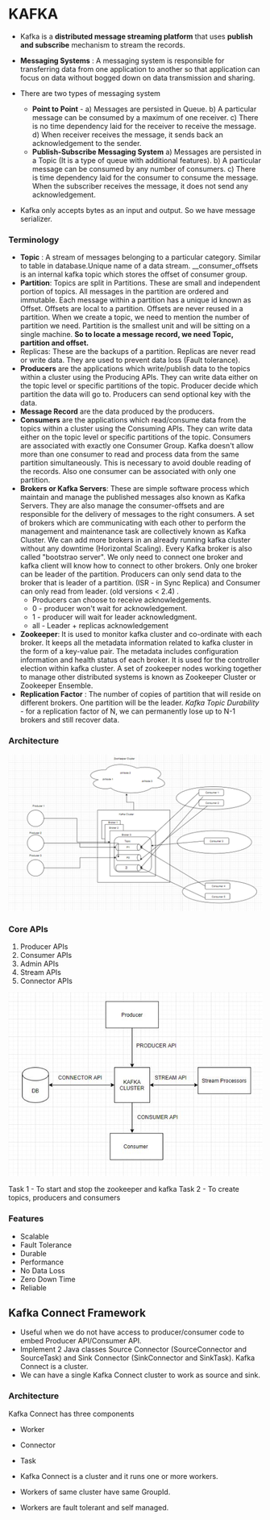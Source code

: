 # KAFKA

- Kafka is a **distributed message streaming platform** that uses **publish and subscribe** mechanism to stream the records.
- **Messaging Systems** : A messaging system is responsible for transferring data from one application to another so that application can focus on data without bogged down on data transmission and sharing.
- There are two types of messaging system

  - **Point to Point** -
    a) Messages are persisted in Queue.
    b) A particular message can be consumed by a maximum of one receiver.
    c) There is no time dependency laid for the receiver to receive the message.
    d) When receiver receives the message, it sends back an acknowledgement to the sender.
  - **Publish-Subscribe Messaging System**
    a) Messages are persisted in a Topic (It is a type of queue with additional features).
    b) A particular message can be consumed by any number of consumers.
    c) There is time dependency laid for the consumer to consume the message.
    When the subscriber receives the message, it does not send any acknowledgement.
- Kafka only accepts bytes as an input and output. So we have message serializer.

### Terminology

- **Topic** : A stream of messages belonging to a particular category. Similar to table in database.Unique name of a data stream. __consumer_offsets is an internal kafka topic which stores the offset of consumer group.
- **Partition**: Topics are split in Partitions. These are small and independent portion of topics. All messages in the partition are ordered and immutable. Each message within a partition has a unique id known as Offset. Offsets are local to a partition. Offsets are never reused in a partition. When we create a topic, we need to mention the number of partition we need. Partition is the smallest unit and will be sitting on a single machine. **So to locate a message record, we need Topic, partition and offset.**
- Replicas: These are the backups of a partition. Replicas are never read or write data. They are used to prevent data loss (Fault tolerance).
- **Producers** are the applications which write/publish data to the topics within a cluster using the Producing APIs. They can write data either on the topic level or specific partitions of the topic. Producer decide which partition the data will go to. Producers can send optional key with the data.
- **Message Record** are the data produced by the producers. 
- **Consumers** are the applications which read/consume data from the topics within a cluster using the Consuming APIs. They can write data either on the topic level or specific partitions of the topic. Consumers are associated with exactly one Consumer Group. Kafka doesn't allow more than one consumer to read and process data from the same partition simultaneously. This is necessary to avoid double reading of the records. Also one consumer can be associated with only one partition.
- **Brokers or Kafka Servers**: These are simple software process which maintain and manage the published messages also known as Kafka Servers. They are also manage the consumer-offsets and are responsible for the delivery of messages to the right consumers. A set of brokers which are communicating with each other to perform the management and maintenance task are collectively known as Kafka Cluster. We can add more brokers in an already running kafka cluster without any downtime (Horizontal Scaling). Every Kafka broker is also called "bootstrao server". We only need to connect one broker and kafka client will know how to connect to other brokers. Only one broker can be leader of the partition. Producers can only send data to the broker that is leader of a partition. (ISR - in Sync Replica) and Consumer can only read from leader. (old versions < 2.4) . 
  - Producers can choose to receive acknowledgements.
  - 0 - producer won't wait for acknowledgement.
  - 1 - producer will wait for leader acknowledgment.
  - all - Leader + replicas acknowledgement
- **Zookeeper**: It is used to monitor kafka cluster and co-ordinate with each broker. It keeps all the metadata information related to kafka cluster in the form of a key-value pair. The metadata includes configuration information and health status of each broker. It is used for the controller election within kafka cluster. A set of zookeeper nodes working together to manage other distributed systems is known as Zookeeper Cluster or Zookeeper Ensemble.
- **Replication Factor** : The number of copies of partition that will reside on different brokers. One partition will be the leader. *Kafka Topic Durability* - for a replication factor of N, we can permanently lose up to N-1 brokers and still recover data.

### Architecture

![Architecture](./resources/Architecture.PNG?raw=true "Architecture")

### Core APIs

1. Producer APIs
2. Consumer APIs
3. Admin APIs
4. Stream APIs
5. Connector APIs

![APIs](./resources/APIs.jpg?raw=true "APIs")

Task 1 - To start and stop the zookeeper and kafka
Task 2 - To create topics, producers and consumers

### Features

- Scalable
- Fault Tolerance
- Durable
- Performance
- No Data Loss
- Zero Down Time
- Reliable

## Kafka Connect Framework
- Useful when we do not have access to producer/consumer code to embed Producer API/Consumer API.
- Implement 2 Java classes Source Connector (SourceConnector and SourceTask) and Sink Connector (SinkConnector and SinkTask). Kafka Connect is a cluster. 
- We can have a single Kafka Connect cluster to work as source and sink.

### Architecture
Kafka Connect has three components
 - Worker
 - Connector
 - Task

- Kafka Connect is a cluster and it runs one or more workers.
- Workers of same cluster have same GroupId.
- Workers are fault tolerant and self managed.